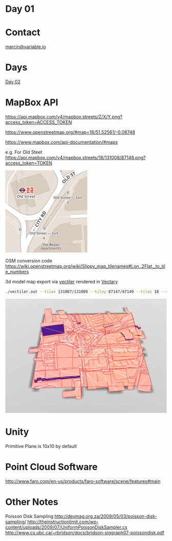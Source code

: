 # Day 01

# Contact

marcin@variable.io

# Days

[Day 02](Day02.md)


# MapBox API

https://api.mapbox.com/v4/mapbox.streets/Z/X/Y.png?access_token=ACCESS_TOKEN

https://www.openstreetmap.org/#map=18/51.52561/-0.08748

https://www.mapbox.com/api-documentation/#maps

e.g. For Old Steet https://api.mapbox.com/v4/mapbox.streets/18/131008/87148.png?access_token=TOKEN

![](doc/old-street-tile.png)

OSM conversion code https://wiki.openstreetmap.org/wiki/Slippy_map_tilenames#Lon..2Flat._to_tile_numbers


3d model map export via [vectiler](https://github.com/karimnaaji/vectiler) rendered in [Vectary](https://www.vectary.com/engine/)

```bash
./vectiler.out --tilex 131007/131009 --tiley 87147/87149 --tilez 18 --roads 1
```

![](doc/old-street-model.jpg)


# Unity

Primitive Plane is 10x10 by default

# Point Cloud Software

http://www.faro.com/en-us/products/faro-software/scene/features#main

# Other Notes

Poisson Disk Sampling
http://devmag.org.za/2009/05/03/poisson-disk-sampling/
http://theinstructionlimit.com/wp-content/uploads/2009/07/UniformPoissonDiskSampler.cs
http://www.cs.ubc.ca/~rbridson/docs/bridson-siggraph07-poissondisk.pdf
